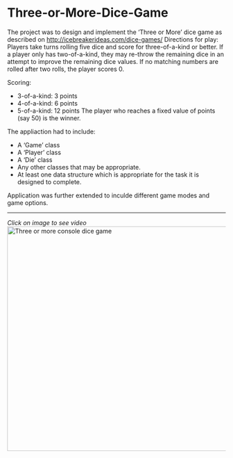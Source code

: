 # Three-or-More-Dice-Game
The project was to design and implement the ‘Three or More’ dice game as described on
http://icebreakerideas.com/dice-games/
Directions for play:
Players take turns rolling five dice and score for three-of-a-kind or better. If a player only has two-of-a-kind,
they may re-throw the remaining dice in an attempt to improve the remaining dice values. If
no matching numbers are rolled after two rolls, the player scores 0.

Scoring:
* 3-of-a-kind: 3 points
* 4-of-a-kind: 6 points
* 5-of-a-kind: 12 points
The player who reaches a fixed value of points (say 50) is the winner.

The appliaction had to include:
* A ‘Game’ class
* A ‘Player’ class
* A ‘Die’ class
* Any other classes that may be appropriate.
* At least one data structure which is appropriate for the task it is designed to complete. 


Application was further extended to inculde different game modes and game options.

___
*Click on image to see video*
<a href="https://www.youtube.com/watch?v=psoqoqU6diE&t=125s" target="_blank"><img src="https://img.youtube.com/vi/psoqoqU6diE/maxresdefault.jpg" 
alt="Three or more console dice game" width="920" height="517" border="0" /></a>

